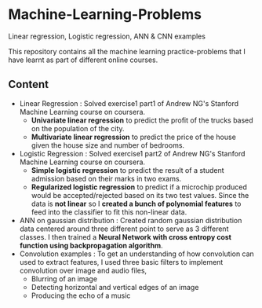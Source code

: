 # Machine-Learning-Problems
Linear regression, Logistic regression, ANN &amp; CNN examples

This repository contains all the machine learning practice-problems that I have learnt as part of different online courses.

Content
---

* Linear Regression : Solved exercise1 part1 of Andrew NG's Stanford Machine Learning course on coursera.
  * **Univariate linear regression** to predict the profit of the trucks based on the population of the city.
  * **Multivariate linear regression** to predict the price of the house given the house size and number of bedrooms.
* Logistic Regression : Solved exercise1 part2 of Andrew NG's Stanford Machine Learning course on coursera.
  * **Simple logistic regression** to predict the result of a student admission based on their marks in two exams.
  * **Regularized logistic regression** to predict if a microchip produced would be accepted/rejected based on its two test values. Since the data is **not linear** so I **created a bunch of polynomial features** to feed into the classifier to fit this non-linear data.
* ANN on gaussian distribution : Created random gaussian distribution data centered around three different point to serve as 3 different classes. I then trained a **Neural Network with cross entropy cost function using backpropagation algorithm**.
* Convolution examples : To get an understanding of how convolution can used to extract features, I used three basic filters to implement convolution over image and audio files,
  * Blurring of an image
  * Detecting horizontal and vertical edges of an image
  * Producing the echo of a music

